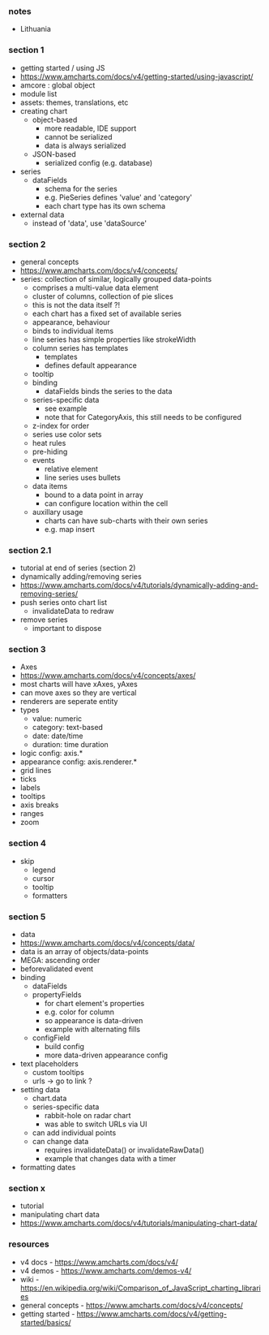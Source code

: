 
### notes

* Lithuania

### section 1

* getting started / using JS
* https://www.amcharts.com/docs/v4/getting-started/using-javascript/
* amcore : global object
* module list
* assets: themes, translations, etc
* creating chart
    - object-based
        - more readable, IDE support
        - cannot be serialized
        - data is always serialized
    - JSON-based
        - serialized config (e.g. database)
* series
    - dataFields
        - schema for the series
        - e.g. PieSeries defines 'value' and 'category'
        - each chart type has its own schema
* external data
    - instead of 'data', use 'dataSource'

### section 2

* general concepts
* https://www.amcharts.com/docs/v4/concepts/
* series: collection of similar, logically grouped data-points
    - comprises a multi-value data element
    - cluster of columns, collection of pie slices
    - this is not the data itself ?!
    - each chart has a fixed set of available series
    - appearance, behaviour
    - binds to individual items
    - line series has simple properties like strokeWidth
    - column series has templates
        - templates
        - defines default appearance
    - tooltip
    - binding
        - dataFields binds the series to the data
    - series-specific data
        - see example
        - note that for CategoryAxis, this still needs to be configured
    - z-index for order
    - series use color sets
    - heat rules
    - pre-hiding
    - events
        - relative element
        - line series uses bullets
    - data items
        - bound to a data point in array
        - can configure location within the cell
    - auxillary usage
        - charts can have sub-charts with their own series
        - e.g. map insert

### section 2.1

* tutorial at end of series (section 2)
* dynamically adding/removing series
* https://www.amcharts.com/docs/v4/tutorials/dynamically-adding-and-removing-series/
* push series onto chart list
    - invalidateData to redraw
* remove series
    - important to dispose

### section 3

* Axes
* https://www.amcharts.com/docs/v4/concepts/axes/
* most charts will have xAxes, yAxes
* can move axes so they are vertical
* renderers are seperate entity
* types
    - value: numeric
    - category: text-based
    - date: date/time
    - duration: time duration
* logic config: axis.*
* appearance config: axis.renderer.*
* grid lines
* ticks
* labels
* tooltips
* axis breaks
* ranges
* zoom

### section 4

* skip
    - legend
    - cursor
    - tooltip
    - formatters

### section 5

* data
* https://www.amcharts.com/docs/v4/concepts/data/
* data is an array of objects/data-points
* MEGA: ascending order
* beforevalidated event
* binding
    - dataFields
    - propertyFields
        - for chart element's properties
        - e.g. color for column
        - so appearance is data-driven
        - example with alternating fills
    - configField
        - build config
        - more data-driven appearance config
* text placeholders
    - custom tooltips
    - urls -> go to link ?
* setting data
    - chart.data
    - series-specific data
        - rabbit-hole on radar chart
        - was able to switch URLs via UI
    - can add individual points
    - can change data
        - requires invalidateData() or invalidateRawData()
        - example that changes data with a timer
* formatting dates

### section x

- tutorial
- manipulating chart data
- https://www.amcharts.com/docs/v4/tutorials/manipulating-chart-data/

### resources

* v4 docs - https://www.amcharts.com/docs/v4/
* v4 demos - https://www.amcharts.com/demos-v4/
* wiki - https://en.wikipedia.org/wiki/Comparison_of_JavaScript_charting_libraries
* general concepts - https://www.amcharts.com/docs/v4/concepts/
* getting started - https://www.amcharts.com/docs/v4/getting-started/basics/

